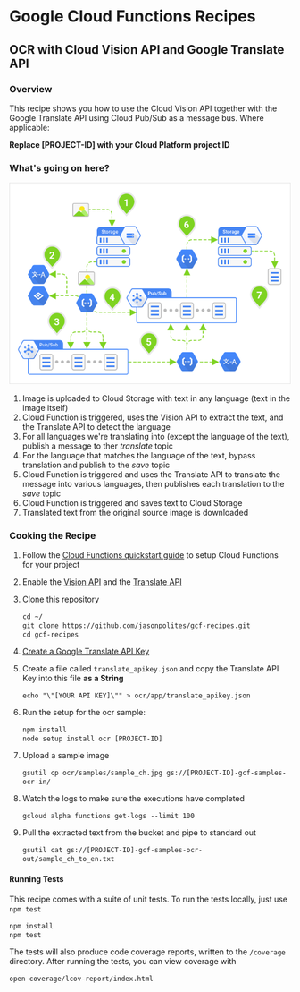 # Google Cloud Functions Recipes
## OCR with Cloud Vision API and Google Translate API

### Overview
This recipe shows you how to use the Cloud Vision API together with the Google Translate API using Cloud Pub/Sub as a message bus.  Where applicable:

**Replace [PROJECT-ID] with your Cloud Platform project ID**

### What's going on here?

![OCR](images/readme.png "OCR")

1.  Image is uploaded to Cloud Storage with text in any language (text in the image itself)
2.	Cloud Function is triggered, uses the Vision API to extract the text, and the Translate API to detect the language
3.	For all languages we're translating into (except the language of the text), publish a message to ther *translate* topic
4.	For the language that matches the language of the text, bypass translation and publish to the *save* topic
5. 	Cloud Function is triggered and uses the Translate API to translate the message into various languages, then publishes each translation to the *save* topic
6. 	Cloud Function is triggered and saves text to Cloud Storage
7. 	Translated text from the original source image is downloaded

### Cooking the Recipe
1.	Follow the [Cloud Functions quickstart guide](https://cloud.google.com/functions/quickstart) to setup Cloud Functions for your project

2. 	Enable the [Vision API](https://console.cloud.google.com/flows/enableapi?apiid=vision.googleapis.com&redirect=https://github.com/jasonpolites/gcf-recipes/tree/master/ocr) and the [Translate API](https://console.cloud.google.com/flows/enableapi?apiid=translate&redirect=https://github.com/jasonpolites/gcf-recipes/tree/master/ocr)

3.	Clone this repository

		cd ~/
		git clone https://github.com/jasonpolites/gcf-recipes.git
		cd gcf-recipes
		

4.	[Create a Google Translate API Key](https://cloud.google.com/translate/v2/translating-text-with-rest#auth)

5.	Create a file called `translate_apikey.json` and copy the Translate API Key into this file **as a String**

		echo "\"[YOUR API KEY]\"" > ocr/app/translate_apikey.json

4.	Run the setup for the ocr sample:
	
	```
	npm install
	node setup install ocr [PROJECT-ID]
	```

5. 	Upload a sample image

		gsutil cp ocr/samples/sample_ch.jpg gs://[PROJECT-ID]-gcf-samples-ocr-in/ 

6.	Watch the logs to make sure the executions have completed

		gcloud alpha functions get-logs --limit 100

6.	Pull the extracted text from the bucket and pipe to standard out

		gsutil cat gs://[PROJECT-ID]-gcf-samples-ocr-out/sample_ch_to_en.txt

#### Running Tests
This recipe comes with a suite of unit tests.  To run the tests locally, just use `npm test`

```
npm install
npm test
```

The tests will also produce code coverage reports, written to the `/coverage` directory.  After running the tests, you can view coverage with

```
open coverage/lcov-report/index.html 
```
